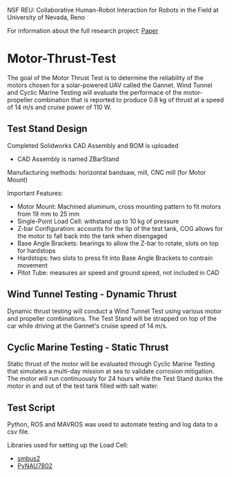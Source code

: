 NSF REU: Collaborative Human-Robot Interaction for Robots in the Field at University of Nevada, Reno

For information about the full research project: [Paper](url)

# Motor-Thrust-Test
The goal of the Motor Thrust Test is to determine the reliability of the motors chosen for a solar-powered UAV called the Gannet. Wind Tunnel and Cyclic Marine Testing will evaluate the performace of the motor-propeller combination that is reported to produce 0.8 kg of thrust at a speed of 14 m/s and cruise power of 110 W.

## Test Stand Design
Completed Solidworks CAD Assembly and BOM is uploaded
* CAD Assembly is named ZBarStand

Manufacturing methods: horizontal bandsaw, mill, CNC mill (for Motor Mount)

Important Features:
* Motor Mount: Machined aluminum, cross mounting pattern to fit motors from 19 mm to 25 mm
* Single-Point Load Cell: withstand up to 10 kg of pressure
* Z-bar Configuration: accounts for the lip of the test tank, COG allows for the motor to fall back into the tank when disengaged
* Base Angle Brackets: bearings to allow the Z-bar to rotate, slots on top for hardstops
* Hardstops: two slots to press fit into Base Angle Brackets to contrain movement
* Pitot Tube: measures air speed and ground speed, not included in CAD

## Wind Tunnel Testing - Dynamic Thrust 
Dynamic thrust testing will conduct a Wind Tunnel Test using various motor and propeller combinations. The Test Stand will be strapped on top of the car while driving at the Gannet's cruise speed of 14 m/s. 

## Cyclic Marine Testing - Static Thrust
Static thrust of the motor will be evaluated through Cyclic Marine Testing that simulates a multi-day mission at sea to validate corrosion mitigation. The motor will run continuously for 24 hours while the Test Stand dunks the motor in and out of the test tank filled with salt water.

## Test Script
Python, ROS and MAVROS was used to automate testing and log data to a csv file.

Libraries used for setting up the Load Cell:
* [smbus2](https://pypi.org/project/smbus2/)
* [PyNAU7802](https://github.com/BrunoB81HK/PyNAU7802/tree/main)
